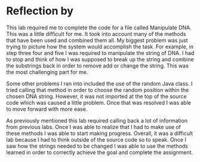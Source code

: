 # Reflection by

This lab required me to complete the code for a file called Manipulate DNA.
This was a little difficult for me. It took into account many of the methods
that have been used and combined them all. My biggest problem was just trying
to picture how the system would accomplish the task. For example, in step three
four and five I was required to manipulate the string of DNA. I had to stop and
think of how I was supposed to break up the string and combine the substrings
back in order to remove add or change the string. This was the most challenging
part for me.

Some other problems I ran into included the use of the random Java class. I
tried calling that method in order to choose the random position within the
chosen DNA string. However, it was not imported at the top of the source code
which was caused a little problem. Once that was resolved I was able to move
forward with more ease.

As previously mentioned this lab required calling back a lot of information
from previous labs. Once I was able to realize that I had to make use of these
methods I was able to start making progress. Overall, it was a difficult lab
because I had to think outside of the source code so to speak. Once I saw how
the strings needed to be changed I was able to use the methods learned in order
to correctly achieve the goal and complete the assignment.
